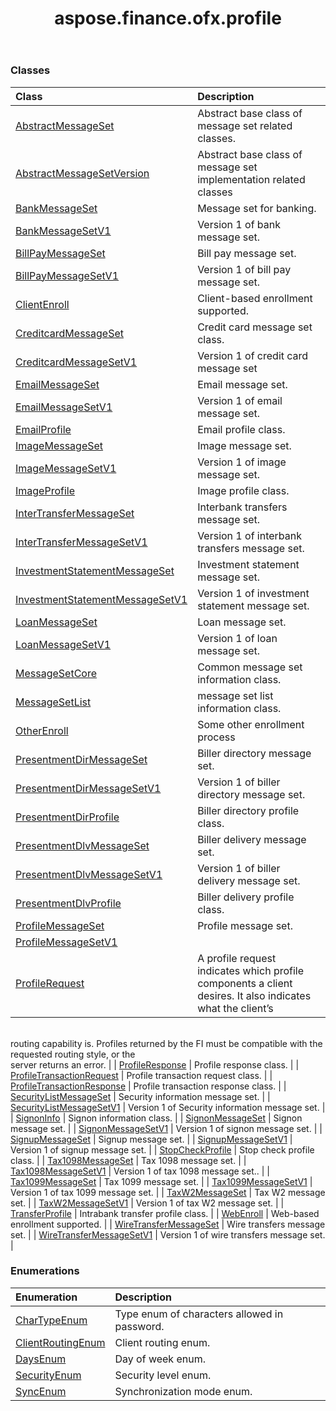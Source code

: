 ﻿---
title: aspose.finance.ofx.profile
second_title: Aspose.Finance for Python via .NET API References
description: 
type: docs
weight: 10
url: /python-net/aspose.finance.ofx.profile/
is_root: false
---



### Classes
| Class | Description |
| :- | :- |
| [AbstractMessageSet](/finance/python-net/aspose.finance.ofx.profile/abstractmessageset) | Abstract base class of message set related classes. |
| [AbstractMessageSetVersion](/finance/python-net/aspose.finance.ofx.profile/abstractmessagesetversion) | Abstract base class of  message set implementation related classes |
| [BankMessageSet](/finance/python-net/aspose.finance.ofx.profile/bankmessageset) | Message set for banking. |
| [BankMessageSetV1](/finance/python-net/aspose.finance.ofx.profile/bankmessagesetv1) | Version 1 of bank message set. |
| [BillPayMessageSet](/finance/python-net/aspose.finance.ofx.profile/billpaymessageset) | Bill pay message set. |
| [BillPayMessageSetV1](/finance/python-net/aspose.finance.ofx.profile/billpaymessagesetv1) | Version 1 of bill pay message set. |
| [ClientEnroll](/finance/python-net/aspose.finance.ofx.profile/clientenroll) | Client-based enrollment supported. |
| [CreditcardMessageSet](/finance/python-net/aspose.finance.ofx.profile/creditcardmessageset) | Credit card message set class. |
| [CreditcardMessageSetV1](/finance/python-net/aspose.finance.ofx.profile/creditcardmessagesetv1) | Version 1 of credit card message set |
| [EmailMessageSet](/finance/python-net/aspose.finance.ofx.profile/emailmessageset) | Email message set. |
| [EmailMessageSetV1](/finance/python-net/aspose.finance.ofx.profile/emailmessagesetv1) | Version 1 of email message set. |
| [EmailProfile](/finance/python-net/aspose.finance.ofx.profile/emailprofile) | Email profile class. |
| [ImageMessageSet](/finance/python-net/aspose.finance.ofx.profile/imagemessageset) | Image message set. |
| [ImageMessageSetV1](/finance/python-net/aspose.finance.ofx.profile/imagemessagesetv1) | Version 1 of image message set. |
| [ImageProfile](/finance/python-net/aspose.finance.ofx.profile/imageprofile) | Image profile class. |
| [InterTransferMessageSet](/finance/python-net/aspose.finance.ofx.profile/intertransfermessageset) | Interbank transfers message set. |
| [InterTransferMessageSetV1](/finance/python-net/aspose.finance.ofx.profile/intertransfermessagesetv1) | Version 1 of interbank transfers message set. |
| [InvestmentStatementMessageSet](/finance/python-net/aspose.finance.ofx.profile/investmentstatementmessageset) | Investment statement message set. |
| [InvestmentStatementMessageSetV1](/finance/python-net/aspose.finance.ofx.profile/investmentstatementmessagesetv1) | Version 1 of investment statement message set. |
| [LoanMessageSet](/finance/python-net/aspose.finance.ofx.profile/loanmessageset) | Loan message set. |
| [LoanMessageSetV1](/finance/python-net/aspose.finance.ofx.profile/loanmessagesetv1) | Version 1 of loan message set. |
| [MessageSetCore](/finance/python-net/aspose.finance.ofx.profile/messagesetcore) | Common message set information class. |
| [MessageSetList](/finance/python-net/aspose.finance.ofx.profile/messagesetlist) | message set list information class. |
| [OtherEnroll](/finance/python-net/aspose.finance.ofx.profile/otherenroll) | Some other enrollment process |
| [PresentmentDirMessageSet](/finance/python-net/aspose.finance.ofx.profile/presentmentdirmessageset) | Biller directory message set. |
| [PresentmentDirMessageSetV1](/finance/python-net/aspose.finance.ofx.profile/presentmentdirmessagesetv1) | Version 1 of biller directory message set. |
| [PresentmentDirProfile](/finance/python-net/aspose.finance.ofx.profile/presentmentdirprofile) | Biller directory profile class. |
| [PresentmentDlvMessageSet](/finance/python-net/aspose.finance.ofx.profile/presentmentdlvmessageset) | Biller delivery message set. |
| [PresentmentDlvMessageSetV1](/finance/python-net/aspose.finance.ofx.profile/presentmentdlvmessagesetv1) | Version 1 of biller delivery message set. |
| [PresentmentDlvProfile](/finance/python-net/aspose.finance.ofx.profile/presentmentdlvprofile) | Biller delivery profile class. |
| [ProfileMessageSet](/finance/python-net/aspose.finance.ofx.profile/profilemessageset) | Profile message set. |
| [ProfileMessageSetV1](/finance/python-net/aspose.finance.ofx.profile/profilemessagesetv1) |  |
| [ProfileRequest](/finance/python-net/aspose.finance.ofx.profile/profilerequest) | A profile request indicates which profile components a client desires. It also indicates what the client’s<br/>routing capability is. Profiles returned by the FI must be compatible with the requested routing style, or the<br/>server returns an error. |
| [ProfileResponse](/finance/python-net/aspose.finance.ofx.profile/profileresponse) | Profile response class. |
| [ProfileTransactionRequest](/finance/python-net/aspose.finance.ofx.profile/profiletransactionrequest) | Profile transaction request class. |
| [ProfileTransactionResponse](/finance/python-net/aspose.finance.ofx.profile/profiletransactionresponse) | Profile transaction response class. |
| [SecurityListMessageSet](/finance/python-net/aspose.finance.ofx.profile/securitylistmessageset) | Security information message set. |
| [SecurityListMessageSetV1](/finance/python-net/aspose.finance.ofx.profile/securitylistmessagesetv1) | Version 1 of Security information message set. |
| [SignonInfo](/finance/python-net/aspose.finance.ofx.profile/signoninfo) | Signon information class. |
| [SignonMessageSet](/finance/python-net/aspose.finance.ofx.profile/signonmessageset) | Signon message set. |
| [SignonMessageSetV1](/finance/python-net/aspose.finance.ofx.profile/signonmessagesetv1) | Version 1 of signon message set. |
| [SignupMessageSet](/finance/python-net/aspose.finance.ofx.profile/signupmessageset) | Signup message set. |
| [SignupMessageSetV1](/finance/python-net/aspose.finance.ofx.profile/signupmessagesetv1) | Version 1 of signup message set. |
| [StopCheckProfile](/finance/python-net/aspose.finance.ofx.profile/stopcheckprofile) | Stop check profile class. |
| [Tax1098MessageSet](/finance/python-net/aspose.finance.ofx.profile/tax1098messageset) | Tax 1098 message set. |
| [Tax1098MessageSetV1](/finance/python-net/aspose.finance.ofx.profile/tax1098messagesetv1) | Version 1 of tax 1098 message set.. |
| [Tax1099MessageSet](/finance/python-net/aspose.finance.ofx.profile/tax1099messageset) | Tax 1099 message set. |
| [Tax1099MessageSetV1](/finance/python-net/aspose.finance.ofx.profile/tax1099messagesetv1) | Version 1 of tax 1099 message set. |
| [TaxW2MessageSet](/finance/python-net/aspose.finance.ofx.profile/taxw2messageset) | Tax W2 message set. |
| [TaxW2MessageSetV1](/finance/python-net/aspose.finance.ofx.profile/taxw2messagesetv1) | Version 1 of tax W2 message set. |
| [TransferProfile](/finance/python-net/aspose.finance.ofx.profile/transferprofile) | Intrabank transfer profile class. |
| [WebEnroll](/finance/python-net/aspose.finance.ofx.profile/webenroll) | Web-based enrollment supported. |
| [WireTransferMessageSet](/finance/python-net/aspose.finance.ofx.profile/wiretransfermessageset) | Wire transfers message set. |
| [WireTransferMessageSetV1](/finance/python-net/aspose.finance.ofx.profile/wiretransfermessagesetv1) | Version 1 of wire transfers message set. |


### Enumerations
| Enumeration | Description |
| :- | :- |
| [CharTypeEnum](/finance/python-net/aspose.finance.ofx.profile/chartypeenum) | Type enum of characters allowed in password. |
| [ClientRoutingEnum](/finance/python-net/aspose.finance.ofx.profile/clientroutingenum) | Client routing enum. |
| [DaysEnum](/finance/python-net/aspose.finance.ofx.profile/daysenum) | Day of week enum. |
| [SecurityEnum](/finance/python-net/aspose.finance.ofx.profile/securityenum) | Security level enum. |
| [SyncEnum](/finance/python-net/aspose.finance.ofx.profile/syncenum) | Synchronization mode enum. |


